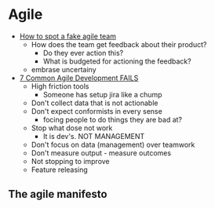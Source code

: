 Agile
=====

* [How to spot a fake agile team](https://www.youtube.com/watch?v=H6GdK-dChtY)
    * How does the team get feedback about their product?
        * Do they ever action this?
        * What is budgeted for actioning the feedback?
    * embrase uncertainy
* [7 Common Agile Development FAILS](https://www.youtube.com/watch?v=-WgQdHOx_hA)
    * High friction tools
        * Someone has setup jira like a chump
    * Don't collect data that is not actionable
    * Don't expect conformists in every sense
        * focing people to do things they are bad at?
    * Stop what dose not work
        * It is dev's. NOT MANAGEMENT
    * Don't focus on data (management) over teamwork
    * Don't measure output - measure outcomes
    * Not stopping to improve
    * Feature releasing



The agile manifesto
-------------------


